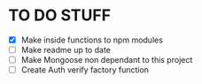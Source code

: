 # TO DO STUFF


- [x] Make inside functions to npm modules
- [ ] Make readme up to date
- [ ] Make Mongoose non dependant to this project
- [ ] Create Auth verify factory function